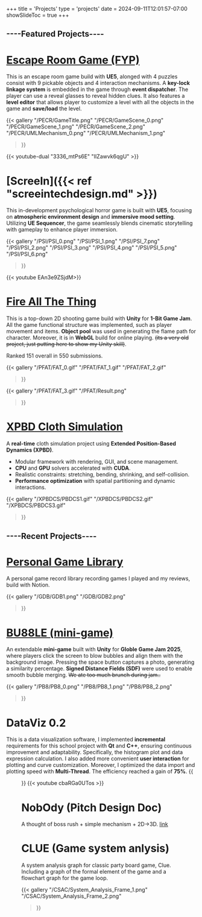 +++
title = 'Projects'
type = 'projects'
date = 2024-09-11T12:01:57-07:00
showSlideToc = true
+++

<!-- Working on this page, anyone know how to include youtube embedd to md file?

Guess I found it! use shortcode! -->
## ----Featured Projects----

# [__Escape Room Game (FYP)__](https://miunovo.itch.io/escaperoomgame)

This is an escape room game build with **UE5**, alonged with 4 puzzles consist with 9 pickable objects and 4 interaction mechanisms. A **key-lock linkage system** is embedded in the game through **event dispatcher**. The player can use a reveal glasses to reveal hidden clues. It also features a **level editor** that allows player to customize a level with all the objects in the game and **save/load** the level.
<!-- https://youtu.be/3336_mtPs6E -->
<!-- {{<figure src="/UMLMechanism_0.png">}}  -->


{{< gallery
  "/PECR/GameTitle.png"
  "/PECR/GameScene_0.png"
  "/PECR/GameScene_1.png"
  "/PECR/GameScene_2.png" 
  "/PECR/UMLMechanism_0.png" 
  "/PECR/UMLMechanism_1.png"
>}}

{{< youtube-dual "3336_mtPs6E" "IIZawvk6qgU" >}}

# [__ScreeIn__]({{< ref "screeintechdesign.md" >}})

This in-development psychological horror game is built with **UE5**, focusing on **atmospheric environment design** and **immersive mood setting**. Utilizing **UE Sequencer**, the game seamlessly blends cinematic storytelling with gameplay to enhance player immersion.

{{< gallery
  "/PSI/PSI_0.png"
  "/PSI/PSI_1.png"
  "/PSI/PSI_7.png"
  "/PSI/PSI_2.png"
  "/PSI/PSI_3.png" 
  "/PSI/PSI_4.png" 
  "/PSI/PSI_5.png"
  "/PSI/PSI_6.png"
>}}

{{< youtube EAn3e9ZSjdM>}}

# [__Fire All The Thing__](https://miunovo.itch.io/fire-all-the-thing)

This is a top-down 2D shooting game build with **Unity** for **1-Bit Game Jam**. All the game functional structure was implemented, such as player movement and items. **Object pool** was used in generating the flame path for  character. Moreover, it is in **WebGL** build for online playing. ~~(its a very old project, just putting here to show my Unity skill)~~. 

Ranked 151 overall in 550 submissions.

{{< gallery
	"/PFAT/FAT_0.gif"
	"/PFAT/FAT_1.gif"
  "/PFAT/FAT_2.gif"
>}}

{{< gallery
	"/PFAT/FAT_3.gif"
	"/PFAT/Result.png"
>}}


# [__XPBD Cloth Simulation__](https://github.com/Yanggoo/X-PBD-Cloth-Simulation)

A **real-time** cloth simulation project using **Extended Position-Based Dynamics (XPBD)**.    
- Modular framework with rendering, GUI, and scene management.  
- **CPU** and **GPU** solvers accelerated with **CUDA**.  
- Realistic constraints: stretching, bending, shrinking, and self-collision.  
- **Performance optimization** with spatial partitioning and dynamic interactions.

{{< gallery
	"/XPBDCS/PBDCS1.gif"
	"/XPBDCS/PBDCS2.gif"
	"/XPBDCS/PBDCS3.gif"
>}}



## ----Recent Projects----


# [__Personal Game Library__](https://fuchsia-oak-fc0.notion.site/Games-1426bb49dd0f8183b8dbd367fc49c427?pvs=4)

A personal game record library recording games I played and my reviews, build with Notion.
<!-- {{< emd_page "https://www.notioniframe.com/notion/1qqqca5py9d" >}} -->

{{< gallery 
	"/GDB/GDB1.png"
	"/GDB/GDB2.png"
>}}

# [__BU88LE (mini-game)__](https://brianjiang.itch.io/bu88le)

An extendable **mini-game** built with **Unity** for **Globle Game Jam 2025**, where players click the screen to blow bubbles and align them with the background image. Pressing the space button captures a photo, generating a similarity percentage. **Signed Distance Fields (SDF)** were used to enable smooth bubble merging. ~~We ate too much brunch during jam..~~

{{< gallery 
	"/PB8/PB8_0.png"
	"/PB8/PB8_1.png"
  "/PB8/PB8_2.png"
>}}

# __DataViz 0.2__

This is a data visualization software, I implemented **incremental** requirements for this school project with **Qt** and **C++**, ensuring continuous improvement and adaptability. Specifically, the histogram plot and data expression calculation. I also added more convenient **user interaction** for plotting and curve customization. Moreover, I optimized the data import and plotting speed with **Multi-Thread**. The efficiency reached a gain of **75%**. 
{{<figure src="/PDV0/Improvement.png">}}
{{< youtube cbaRGa0UTos >}}


# NobOdy (Pitch Design Doc)

A thought of boss rush + simple mechanism + 2D->3D. [link](/DNBD/NobOdy.pdf)



# CLUE (Game system anlysis)

A system analysis graph for classic party board game, Clue. Including a graph of the formal element of the game and a flowchart graph for the game loop.

{{< gallery 
	"/CSAC/System_Analysis_Frame_1.png"
	"/CSAC/System_Analysis_Frame_2.png"
>}}


<!-- # Infineight Toybox -->



